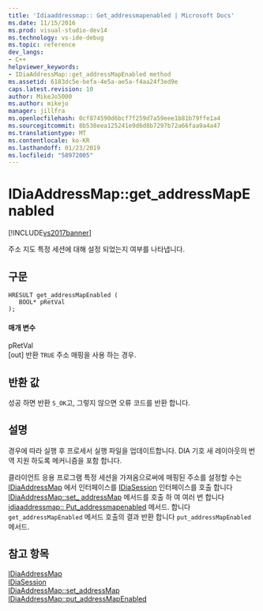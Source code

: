 ```yaml
---
title: 'Idiaaddressmap:: Get_addressmapenabled | Microsoft Docs'
ms.date: 11/15/2016
ms.prod: visual-studio-dev14
ms.technology: vs-ide-debug
ms.topic: reference
dev_langs:
- C++
helpviewer_keywords:
- IDiaAddressMap::get_addressMapEnabled method
ms.assetid: 6183dc5e-befa-4e5a-ae5a-f4aa24f3ed9e
caps.latest.revision: 10
author: MikeJo5000
ms.author: mikejo
manager: jillfra
ms.openlocfilehash: 0cf874590d6bcf7f259d7a59eee1b81b79ffe1a4
ms.sourcegitcommit: 8b538eea125241e9d6d8b7297b72a66faa9a4a47
ms.translationtype: MT
ms.contentlocale: ko-KR
ms.lasthandoff: 01/23/2019
ms.locfileid: "58972005"
---
```

# <a name="idiaaddressmapgetaddressmapenabled"></a>IDiaAddressMap::get_addressMapEnabled
[!INCLUDE[vs2017banner](../../includes/vs2017banner.md)]

주소 지도 특정 세션에 대해 설정 되었는지 여부를 나타냅니다.  
  
## <a name="syntax"></a>구문  
  
```cpp#  
HRESULT get_addressMapEnabled (   
   BOOL* pRetVal  
);  
```  
  
#### <a name="parameters"></a>매개 변수  
 pRetVal  
 [out] 반환 `TRUE` 주소 매핑을 사용 하는 경우.  
  
## <a name="return-value"></a>반환 값  
 성공 하면 반환 `S_OK`고, 그렇지 않으면 오류 코드를 반환 합니다.  
  
## <a name="remarks"></a>설명  
 경우에 따라 실행 후 프로세서 실행 파일을 업데이트합니다. DIA 기호 새 레이아웃의 번역 지원 하도록 메커니즘을 포함 합니다.  
  
 클라이언트 응용 프로그램 특정 세션을 가져옴으로써에 매핑된 주소를 설정할 수는 [IDiaAddressMap](../../debugger/debug-interface-access/idiaaddressmap.md) 에서 인터페이스를 [IDiaSession](../../debugger/debug-interface-access/idiasession.md) 인터페이스를 호출 합니다 [IDiaAddressMap::set_ addressMap](../../debugger/debug-interface-access/idiaaddressmap-set-addressmap.md) 메서드를 호출 하 여 여러 번 합니다 [idiaaddressmap:: Put_addressmapenabled](../../debugger/debug-interface-access/idiaaddressmap-put-addressmapenabled.md) 메서드. 합니다 `get_addressMapEnabled` 메서드 호출의 결과 반환 합니다 `put_addressMapEnabled` 메서드.  
  
## <a name="see-also"></a>참고 항목  
 [IDiaAddressMap](../../debugger/debug-interface-access/idiaaddressmap.md)   
 [IDiaSession](../../debugger/debug-interface-access/idiasession.md)   
 [IDiaAddressMap::set_addressMap](../../debugger/debug-interface-access/idiaaddressmap-set-addressmap.md)   
 [IDiaAddressMap::put_addressMapEnabled](../../debugger/debug-interface-access/idiaaddressmap-put-addressmapenabled.md)
